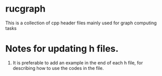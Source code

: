 # rucgraph

This is a collection of cpp header files mainly used for graph computing tasks



# Notes for updating h files.

1. It is preferable to add an example in the end of each h file, for describing how to use the codes in the file.
